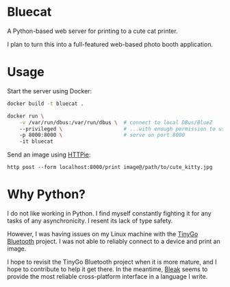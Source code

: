 # Bluecat

A Python-based web server for printing to a cute cat printer.

I plan to turn this into a full-featured web-based photo booth application.

# Usage

Start the server using Docker:

```sh
docker build -t bluecat .

docker run \
    -v /var/run/dbus:/var/run/dbus \  # connect to local DBus/BlueZ
    --privileged \                    # ...with enough permission to use it
    -p 8000:8000 \                    # serve on port 8000
    -it bluecat
```

Send an image using [HTTPie](https://httpie.io/):

```
http post --form localhost:8000/print image@/path/to/cute_kitty.jpg
```

# Why Python?

I do not like working in Python. I find myself constantly fighting it for any tasks of any asynchronicity. I resent its lack of type safety.

However, I was having issues on my Linux machine with the [TinyGo Bluetooth](https://github.com/tinygo-org/bluetooth) project. I was not able to reliably connect to a device and print an image.

I hope to revisit the TinyGo Bluetooth project when it is more mature, and I hope to contribute to help it get there. In the meantime, [Bleak](https://github.com/hbldh/bleak) seems to provide the most reliable cross-platform interface in a language I write.

